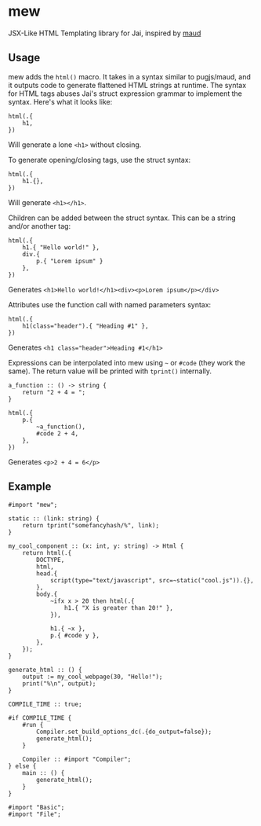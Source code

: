 # mew
JSX-Like HTML Templating library for Jai, inspired by [maud](https://github.com/lambda-fairy/maud)

## Usage

mew adds the `html()` macro. It takes in a syntax similar to pugjs/maud, and it outputs code to generate flattened HTML strings at runtime.
The syntax for HTML tags abuses Jai's struct expression grammar to implement the syntax. Here's what it looks like:

```jai
html(.{
    h1,
})
```
Will generate a lone `<h1>` without closing.

To generate opening/closing tags, use the struct syntax:
```jai
html(.{
    h1.{},
})
```
Will generate `<h1></h1>`.

Children can be added between the struct syntax. This can be a string and/or another tag:
```jai
html(.{
    h1.{ "Hello world!" },
    div.{ 
        p.{ "Lorem ipsum" }
    },
})
```
Generates `<h1>Hello world!</h1><div><p>Lorem ipsum</p></div>`

Attributes use the function call with named parameters syntax:
```jai
html(.{
    h1(class="header").{ "Heading #1" },
})
```
Generates `<h1 class="header">Heading #1</h1>`

Expressions can be interpolated into mew using `~` or `#code` (they work the same). The return value will be printed with `tprint()` internally.
```jai
a_function :: () -> string {
    return "2 + 4 = ";
}

html(.{
    p.{
        ~a_function(),
        #code 2 + 4,
    },
})
```
Generates `<p>2 + 4 = 6</p>`

## Example

```jai
#import "mew";

static :: (link: string) {
    return tprint("somefancyhash/%", link);
}

my_cool_component :: (x: int, y: string) -> Html {
    return html(.{
        DOCTYPE,
        html,
        head.{
            script(type="text/javascript", src=~static("cool.js")).{},
        },
        body.{
            ~ifx x > 20 then html(.{
                h1.{ "X is greater than 20!" },
            }),

            h1.{ ~x },
            p.{ #code y },
        },
    });
}

generate_html :: () {
    output := my_cool_webpage(30, "Hello!");
    print("%\n", output);
}

COMPILE_TIME :: true;

#if COMPILE_TIME {
    #run {
        Compiler.set_build_options_dc(.{do_output=false});
        generate_html();
    }

    Compiler :: #import "Compiler";
} else {
    main :: () {
        generate_html();
    }
}

#import "Basic";
#import "File";

```
